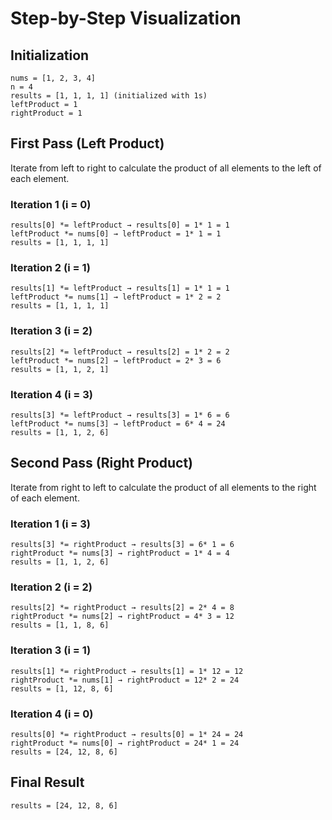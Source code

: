# ​Step-by-Step Visualization

## Initialization

```output
nums = [1, 2, 3, 4]
n = 4
results = [1, 1, 1, 1] (initialized with 1s)
leftProduct = 1
rightProduct = 1
```

## First Pass (Left Product)

Iterate from left to right to calculate the product of all elements to the left of each element.

### Iteration 1 (i = 0)

```output
results[0] *= leftProduct → results[0] = 1* 1 = 1
leftProduct *= nums[0] → leftProduct = 1* 1 = 1
results = [1, 1, 1, 1]
```

### Iteration 2 (i = 1)

```output
results[1] *= leftProduct → results[1] = 1* 1 = 1
leftProduct *= nums[1] → leftProduct = 1* 2 = 2
results = [1, 1, 1, 1]
```

### Iteration 3 (i = 2)

```output
results[2] *= leftProduct → results[2] = 1* 2 = 2
leftProduct *= nums[2] → leftProduct = 2* 3 = 6
results = [1, 1, 2, 1]
```

### Iteration 4 (i = 3)

```output
results[3] *= leftProduct → results[3] = 1* 6 = 6
leftProduct *= nums[3] → leftProduct = 6* 4 = 24
results = [1, 1, 2, 6]
```

## Second Pass (Right Product)

Iterate from right to left to calculate the product of all elements to the right of each element.

### Iteration 1 (i = 3)

```output
results[3] *= rightProduct → results[3] = 6* 1 = 6
rightProduct *= nums[3] → rightProduct = 1* 4 = 4
results = [1, 1, 2, 6]
```

### Iteration 2 (i = 2)

```output
results[2] *= rightProduct → results[2] = 2* 4 = 8
rightProduct *= nums[2] → rightProduct = 4* 3 = 12
results = [1, 1, 8, 6]
```

### Iteration 3 (i = 1)

```output
results[1] *= rightProduct → results[1] = 1* 12 = 12
rightProduct *= nums[1] → rightProduct = 12* 2 = 24
results = [1, 12, 8, 6]
```

### Iteration 4 (i = 0)

```output
results[0] *= rightProduct → results[0] = 1* 24 = 24
rightProduct *= nums[0] → rightProduct = 24* 1 = 24
results = [24, 12, 8, 6]
```

## Final Result

```output
results = [24, 12, 8, 6]
```

